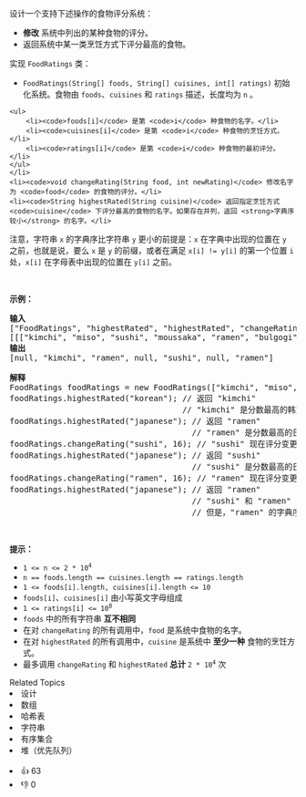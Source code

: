 <p>设计一个支持下述操作的食物评分系统：</p>

<ul> 
 <li><strong>修改</strong> 系统中列出的某种食物的评分。</li> 
 <li>返回系统中某一类烹饪方式下评分最高的食物。</li> 
</ul>

<p>实现 <code>FoodRatings</code> 类：</p>

<ul> 
 <li><code>FoodRatings(String[] foods, String[] cuisines, int[] ratings)</code> 初始化系统。食物由 <code>foods</code>、<code>cuisines</code> 和 <code>ratings</code> 描述，长度均为 <code>n</code> 。 </li>
</ul>

    <ul>
    	<li><code>foods[i]</code> 是第 <code>i</code> 种食物的名字。</li>
    	<li><code>cuisines[i]</code> 是第 <code>i</code> 种食物的烹饪方式。</li>
    	<li><code>ratings[i]</code> 是第 <code>i</code> 种食物的最初评分。</li>
    </ul>
    </li>
    <li><code>void changeRating(String food, int newRating)</code> 修改名字为 <code>food</code> 的食物的评分。</li>
    <li><code>String highestRated(String cuisine)</code> 返回指定烹饪方式 <code>cuisine</code> 下评分最高的食物的名字。如果存在并列，返回 <strong>字典序较小</strong> 的名字。</li>


<p>注意，字符串 <code>x</code> 的字典序比字符串 <code>y</code> 更小的前提是：<code>x</code> 在字典中出现的位置在 <code>y</code> 之前，也就是说，要么 <code>x</code> 是 <code>y</code> 的前缀，或者在满足&nbsp;<code>x[i] != y[i]</code> 的第一个位置 <code>i</code> 处，<code>x[i]</code> 在字母表中出现的位置在 <code>y[i]</code> 之前。</p>

<p>&nbsp;</p>

<p><strong>示例：</strong></p>

<pre><strong>输入</strong>
["FoodRatings", "highestRated", "highestRated", "changeRating", "highestRated", "changeRating", "highestRated"]
[[["kimchi", "miso", "sushi", "moussaka", "ramen", "bulgogi"], ["korean", "japanese", "japanese", "greek", "japanese", "korean"], [9, 12, 8, 15, 14, 7]], ["korean"], ["japanese"], ["sushi", 16], ["japanese"], ["ramen", 16], ["japanese"]]
<strong>输出</strong>
[null, "kimchi", "ramen", null, "sushi", null, "ramen"]

<strong>解释</strong>
FoodRatings foodRatings = new FoodRatings(["kimchi", "miso", "sushi", "moussaka", "ramen", "bulgogi"], ["korean", "japanese", "japanese", "greek", "japanese", "korean"], [9, 12, 8, 15, 14, 7]);
foodRatings.highestRated("korean"); // 返回 "kimchi"
                                    // "kimchi" 是分数最高的韩式料理，评分为 9 。
foodRatings.highestRated("japanese"); // 返回 "ramen"
                                      // "ramen" 是分数最高的日式料理，评分为 14 。
foodRatings.changeRating("sushi", 16); // "sushi" 现在评分变更为 16 。
foodRatings.highestRated("japanese"); // 返回 "sushi"
                                      // "sushi" 是分数最高的日式料理，评分为 16 。
foodRatings.changeRating("ramen", 16); // "ramen" 现在评分变更为 16 。
foodRatings.highestRated("japanese"); // 返回 "ramen"
                                      // "sushi" 和 "ramen" 的评分都是 16 。
                                      // 但是，"ramen" 的字典序比 "sushi" 更小。
</pre>

<p>&nbsp;</p>

<p><strong>提示：</strong></p>

<ul> 
 <li><code>1 &lt;= n &lt;= 2 * 10<sup>4</sup></code></li> 
 <li><code>n == foods.length == cuisines.length == ratings.length</code></li> 
 <li><code>1 &lt;= foods[i].length, cuisines[i].length &lt;= 10</code></li> 
 <li><code>foods[i]</code>、<code>cuisines[i]</code> 由小写英文字母组成</li> 
 <li><code>1 &lt;= ratings[i] &lt;= 10<sup>8</sup></code></li> 
 <li><code>foods</code> 中的所有字符串 <strong>互不相同</strong></li> 
 <li>在对&nbsp;<code>changeRating</code> 的所有调用中，<code>food</code> 是系统中食物的名字。</li> 
 <li>在对&nbsp;<code>highestRated</code> 的所有调用中，<code>cuisine</code> 是系统中 <strong>至少一种</strong> 食物的烹饪方式。</li> 
 <li>最多调用 <code>changeRating</code> 和 <code>highestRated</code> <strong>总计</strong> <code>2 * 10<sup>4</sup></code> 次</li> 
</ul>

<div><div>Related Topics</div><div><li>设计</li><li>数组</li><li>哈希表</li><li>字符串</li><li>有序集合</li><li>堆（优先队列）</li></div></div><br><div><li>👍 63</li><li>👎 0</li></div>